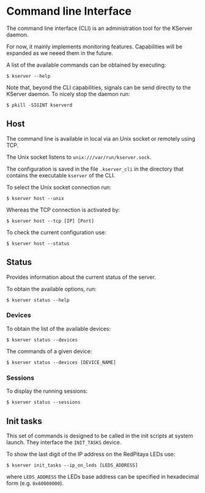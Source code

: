 # Command line Interface

The command line interface (CLI) is an administration tool for the KServer daemon.

For now, it mainly implements monitoring features. Capabilities will be expanded as we neeed them in the future.

A list of the available commands can be obtained by executing:
```
$ kserver --help
```

Note that, beyond the CLI capabilities, signals can be send directly to the KServer daemon. To nicely stop the daemon run:
```
$ pkill -SIGINT kserverd
```

## Host

The command line is available in local via an Unix socket or remotely using TCP.

The Unix socket listens to `unix:///var/run/kserver.sock`.

The configuration is saved in the file `.kserver_cli` in the directory that contains the executable `kserver` of the CLI.

To select the Unix socket connection run:
```
$ kserver host --unix
```
Whereas the TCP connection is activated by:
```
$ kserver host --tcp [IP] [Port]
```
To check the current configuration use:
```
$ kserver host --status
```

## Status

Provides information about the current status of the server.

To obtain the available options, run:
```
$ kserver status --help
```

### Devices

To obtain the list of the available devices:
```
$ kserver status --devices
```

The commands of a given device:
```
$ kserver status --devices [DEVICE_NAME]
```

### Sessions

To display the running sessions:
```
$ kserver status --sessions
```

## Init tasks

This set of commands is designed to be called in the init scripts at system launch. They interface the `INIT_TASKS` device.

To show the last digit of the IP address on the RedPitaya LEDs use:
```
$ kserver init_tasks --ip_on_leds [LEDS_ADDRESS]
```
where `LEDS_ADDRESS` the LEDs base address can be specified in hexadecimal form (e.g. `0x60000000`).
